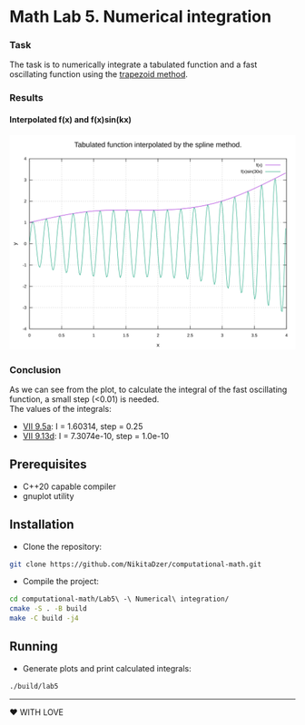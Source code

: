 # Math Lab 5. Numerical integration
### Task
The task is to numerically integrate a tabulated function and a fast oscillating function using the [trapezoid method](https://en.wikipedia.org/wiki/Trapezoidal_rule).

### Results
#### Interpolated f(x) and f(x)sin(kx)
![Plot for the cubic spline.](./assets/spline.svg)

### Conclusion
As we can see from the plot, to calculate the integral of the fast oscillating function, a small step (<0.01) is needed. <br>
The values of the integrals:
* [VII 9.5a](https://mipt.ru/education/chair/computational_mathematics/study/materials/compmath/other/Aristova_Zavyalova_Lobanov_2014.pdf):  I = 1.60314, step = 0.25
* [VII 9.13d](https://mipt.ru/education/chair/computational_mathematics/study/materials/compmath/other/Aristova_Zavyalova_Lobanov_2014.pdf): I = 7.3074e-10, step = 1.0e-10


## Prerequisites

- C++20 capable compiler
- gnuplot utility


## Installation
- Clone the repository:
```sh
git clone https://github.com/NikitaDzer/computational-math.git
```
- Compile the project:
```sh
cd computational-math/Lab5\ -\ Numerical\ integration/
cmake -S . -B build
make -C build -j4
```

## Running
- Generate plots and print calculated integrals:
```sh
./build/lab5
```
---
♥ WITH LOVE

